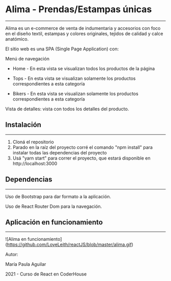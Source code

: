 # Alima - Prendas/Estampas únicas

------

Alima es un e-commerce de venta de indumentaria y accesorios con foco en el diseño textil, estampas y colores originales, tejidos de calidad y calce anatómico.

El sitio web es una SPA (Single Page Application) con:

Menú de navegación 

- Home - En esta vista se visualizan todos los productos de la página

- Tops - En esta vista se visualizan solamente los productos correspondientes a esta categoría

- Bikers - En esta vista se visualizan solamente los productos correspondientes a esta categoría

Vista de detalles: vista con todos los detalles del producto.

## Instalación

------

1. Cloná el repositorio
2. Parado en la raíz del proyecto corré el comando "npm install" para instalar todas las dependencias del proyecto
3. Usá "yarn start" para correr el proyecto, que estará disponible en http://localhost:3000

## Dependencias

------

Uso de Bootstrap para dar formato a la aplicación.

Uso de React Router Dom para la navegación.

## Aplicación en funcionamiento

------

![Alima en funcionamiento] (https://github.com/LoveLeith/reactJS/blob/master/alima.gif)

Autor:

María Paula Aguilar

2021 - Curso de React en CoderHouse

